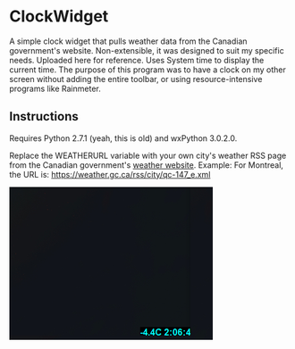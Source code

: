 # ClockWidget
A simple clock widget that pulls weather data from the Canadian government's website. Non-extensible, it was designed to suit my specific needs. Uploaded here for reference. Uses System time to display the current time. The purpose of this program was to have a clock on my other screen without adding the entire toolbar, or using resource-intensive programs like Rainmeter.

## Instructions
Requires Python 2.7.1 (yeah, this is old) and wxPython 3.0.2.0.

Replace the WEATHERURL variable with your own city's weather RSS page from the Canadian government's [weather website](https://weather.gc.ca/). Example: For Montreal, the URL is: https://weather.gc.ca/rss/city/qc-147_e.xml

![screen1](Screenshots/screen1.png)
